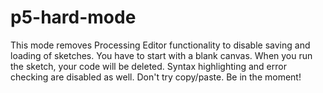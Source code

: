 # p5-hard-mode

This mode removes Processing Editor functionality to disable saving and loading of sketches. You have to start with a blank canvas. When you run the sketch, your code will be deleted. Syntax highlighting and error checking are disabled as well. Don't try copy/paste. Be in the moment!

